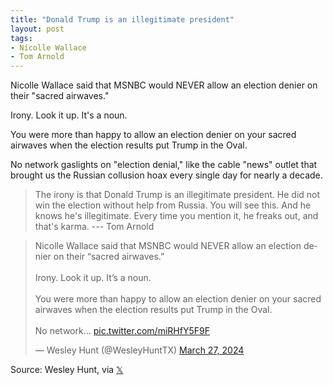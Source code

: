 ```yaml
---
title: "Donald Trump is an illegitimate president"
layout: post
tags:
- Nicolle Wallace
- Tom Arnold
---
```


Nicolle Wallace said that MSNBC would NEVER allow an election denier on their "sacred airwaves."

Irony. Look it up. It's a noun.

You were more than happy to allow an election denier on your sacred airwaves when the election results put Trump in the Oval.

No network gaslights on "election denial," like the cable "news" outlet that brought us the Russian collusion hoax every single day for nearly a decade.

> The irony is that Donald Trump is an illegitimate president. He did not win the election without help from Russia. You will see this. And he knows he's illegitimate. Every time you mention it, he freaks out, and that's karma. ---  Tom Arnold

<blockquote class="twitter-tweet"><p lang="en" dir="ltr">Nicolle Wallace said that MSNBC would NEVER allow an election denier on their “sacred airwaves.”<br><br>Irony. Look it up. It’s a noun.<br><br>You were more than happy to allow an election denier on your sacred airwaves when the election results put Trump in the Oval. <br><br>No network… <a href="https://t.co/miRHfY5F9F">pic.twitter.com/miRHfY5F9F</a></p>&mdash; Wesley Hunt (@WesleyHuntTX) <a href="https://twitter.com/WesleyHuntTX/status/1773016073459130630?ref_src=twsrc%5Etfw">March 27, 2024</a></blockquote> <script async src="https://platform.twitter.com/widgets.js" charset="utf-8"></script>

Source: Wesley Hunt, via [𝕏](https://x.com)
